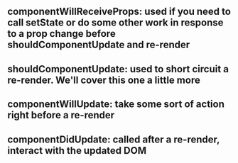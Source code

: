 ## componentWillReceiveProps: used if you need to call setState or do some other work in response to a prop change before shouldComponentUpdate and re-render

## shouldComponentUpdate: used to short circuit a re-render. We'll cover this one a little more
 
## componentWillUpdate: take some sort of action right before a re-render

## componentDidUpdate: called after a re-render, interact with the updated DOM


 
